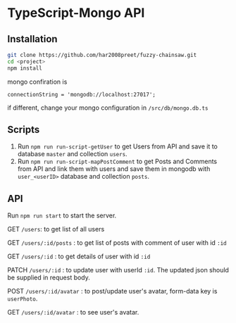 # TypeScript-Mongo API


## Installation

```bash
git clone https://github.com/har2008preet/fuzzy-chainsaw.git
cd <project>
npm install
```
mongo confiration is
```
connectionString = 'mongodb://localhost:27017';
```
if different, change your mongo configuration in `/src/db/mongo.db.ts`

## Scripts

1) Run ```npm run run-script-getUser``` to get Users from API and save it to database ``master`` and collection ``users``.
2) Run ```npm run run-script-mapPostComment``` to get Posts and Comments from API and link them with users and save them in mongodb with ``user_<userID>`` database and collection ``posts``.

## API

Run ``npm run start`` to start the server.

GET ``/users``: to get list of all users

GET ``/users/:id/posts`` : to get list of posts with comment of user with id ``:id``

GET ``/users/:id`` : to get details of user with id ``:id``

PATCH ``/users/:id`` : to update user with userId ``:id``. The updated json should be supplied in request body.

POST ``/users/:id/avatar`` : to post/update user's avatar, form-data key is ``userPhoto``.

GET ``/users/:id/avatar`` : to see user's avatar.
